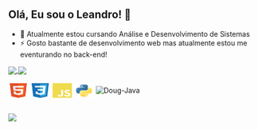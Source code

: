 ## Olá, Eu sou o Leandro! 👋

- 🌱 Atualmente estou cursando Análise e Desenvolvimento de Sistemas
- ⚡ Gosto bastante de desenvolvimento web mas atualmente estou me eventurando no back-end!

<a href="https://github.com/leandroferreira30/leandroferreira30/edit/main/README.md">
  <img height= 185 align="center" src="https://github-readme-stats.vercel.app/api?username=leandroferreira30&show_icons=true&theme=merko&locale=pt-br" />
</a>
<a href="https://github.com/leandroferreira30/leandroferreira30/edit/main/README.md">
  <img height= 185 align="center" src="https://github-readme-stats.vercel.app/api/top-langs?username=leandroferreira30&layout=compact&langs_count=8&card_width=320&locale=pt-br&theme=merko" />
</a>

<div style="display: inline_block"><br>
  <img align="center" alt="Rafa-HTML" height="30" width="40" src="https://raw.githubusercontent.com/devicons/devicon/master/icons/html5/html5-original.svg">
  <img align="center" alt="Rafa-CSS" height="30" width="40" src="https://raw.githubusercontent.com/devicons/devicon/master/icons/css3/css3-original.svg">
  <img align="center" alt="Rafa-Js" height="30" width="40" src="https://raw.githubusercontent.com/devicons/devicon/master/icons/javascript/javascript-plain.svg">
  <img align="center" alt="Rafa-Python" height="30" width="40" src="https://raw.githubusercontent.com/devicons/devicon/master/icons/python/python-original.svg">
  <img align="center" alt="Doug-Java" height="30" width="40" src="https://cdn.jsdelivr.net/gh/devicons/devicon@latest/icons/java/java-original.svg"/>
</div>
<div>
  
<br>

<a href="https://www.linkedin.com/in/leandro-ferreira-38b10a229/" target="_blank"><img src="https://img.shields.io/badge/-LinkedIn-%230077B5?style=for-the-badge&logo=linkedin&logoColor=white" target="_blank"></a>  
</div>

